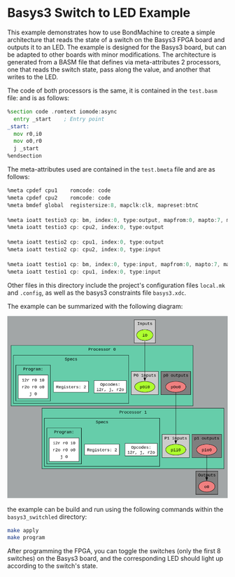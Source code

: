  # Basys3 Switch to LED Example
 
 This example demonstrates how to use BondMachine to create a simple architecture that reads the state of a switch on the Basys3 FPGA board and outputs it to an LED. The example is designed for the Basys3 board, but can be adapted to other boards with minor modifications.
The architecture is generated from a BASM file that defines via meta-attributes 2 processors, one that reads the switch state, pass along the value, and another that writes to the LED. 

The code of both processors is the same, it is contained in the `test.basm` file:
and is as follows:

```asm
%section code .romtext iomode:async
  entry _start    ; Entry point
_start:
  mov r0,i0
  mov o0,r0
  j _start
%endsection
```

The meta-attributes used are contained in the `test.bmeta` file and are as follows:

```asm
%meta cpdef	cpu1	romcode: code
%meta cpdef	cpu2	romcode: code
%meta bmdef	global  registersize:8, mapclk:clk, mapreset:btnC

%meta ioatt	testio3 cp: bm, index:0, type:output, mapfrom:0, mapto:7, mapname: led1
%meta ioatt	testio3 cp: cpu2, index:0, type:output

%meta ioatt	testio2 cp: cpu1, index:0, type:output
%meta ioatt	testio2 cp: cpu2, index:0, type:input

%meta ioatt	testio1 cp: bm, index:0, type:input, mapfrom:0, mapto:7, mapname: sw
%meta ioatt	testio1 cp: cpu1, index:0, type:input
```

Other files in this directory include the project's configuration files `local.mk` and `.config`, as well as the basys3 constraints file `basys3.xdc`.

The example can be summarized with the following diagram:

![Diagram](./bondmachine.png)

the example can be build and run using the following commands within the `basys3_switchled` directory:

```bash
make apply
make program
```

After programming the FPGA, you can toggle the switches (only the first 8 switches) on the Basys3 board, and the corresponding LED should light up according to the switch's state.

